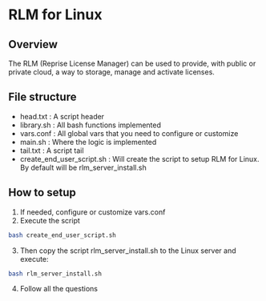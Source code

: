 # RLM for Linux

## Overview

The RLM (Reprise License Manager) can be used to provide, with public or private cloud, a way to storage, manage and activate licenses.

## File structure

- head.txt : A script header
- library.sh : All bash functions implemented
- vars.conf : All global vars that you need to configure or customize
- main.sh : Where the logic is implemented
- tail.txt : A script tail
- create_end_user_script.sh : Will create the script to setup RLM for Linux. By default will be rlm_server_install.sh

## How to setup

1. If needed, configure or customize vars.conf
2. Execute the script
```bash
bash create_end_user_script.sh
```

3. Then copy the script rlm_server_install.sh to the Linux server and execute:
```bash
bash rlm_server_install.sh
```

4. Follow all the questions
